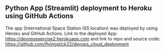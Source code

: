 ## Python App (Streamlit) deployment to Heroku using GitHub Actions
The app (International Space Station ISS location) was deployed by using Heroku and GitHub Actions. Link to the deployed App: https://devopsexercise2.herokuapp.com and link to repo and source code: https://github.com/flyingstick22/devops_cloud_deployment
